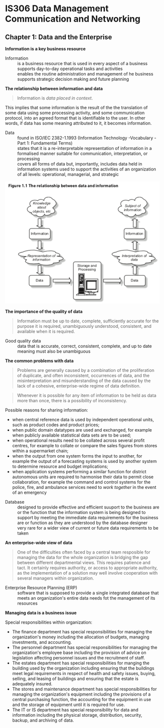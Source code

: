 # IS306 Data Management Communication and Networking

Chapter 1: Data and the Enterprise
-----------------------------------------

**Information is a key business resource**

<dl>
    <dt>Information</dt>
    <dd>is a business resource that is used in every aspect of a business</dd>
    <dd>supports day-to-day operational tasks and activities</dd>
    <dd>enables the routine administration and management of he business</dd>
    <dd>supports strategic decision making and future planning</dd>
</dl>

**The relationship between information and data**

> Information is *data placed in context*.

This implies that some information is the result of the the translation of some data using some processing activity, and some communication protocol, into an agreed format that is identifiable to the user. In other words, if data has some meaning attributed to it, it becomes information.

<dl>
    <dt>Data</dt>
    <dd>found in ISO/IEC 2382-1.1993 (Information Technology -Vocabulary - Part 1: Fundamental Terms)</dd>
    <dd>states that it is a re-interpretable representation of information in a formalised manner suitable for communication, interpretation, or processing</dd>
    <dd>covers all forms of data but, importantly, includes data held in information systems used to support the activities of an organization of all levels: operational, managerial, and strategic</dd>
</dl>

![Figure 1.1 The relationship between data and information](https://github.com/maryoohhh/IS306/blob/master/Screen%20Shot%202020-04-05%20at%204.17.09%20PM.png)

**The importance of the quality of data**

>Information must be up to date, complete, sufficiently accurate for the purpose it is required, unambiguously understood, consistent, and available when it is required.

<dl>
    <dt>Good quality data</dt>
    <dd>data that is accurate, correct, consistent, complete, and up to date</dd>
    <dd>meaning must also be unambiguous</dd>
</dl>

**The common problems with data**

>Problems are generally caused by a combination of the proliferation of duplicate, and often inconsistent, occurrences of data, and the misinterpretation and misunderstanding of the data caused by the lack of a cohesive, enterprise-wide regime of data definition.

>Whenever it is possible for any item of information to be held as data more than once, there is a possibility of inconsistency.

Possible reasons for sharing information:
* when central reference data is used by independent operational units, such as product codes and product prices;
* when public domain datatypes are used and exchanged, for example when publicly available statistical data sets are to be used;
* when operational results need to be collated across several profit centres, for example to collate or compare the sales figures from stores within a supermarket chain;
* when the output from one system forms the input to another, for example the output of a forecasting systems is used by another system to determine resource and budget implications;
* when application systems performing a similar function for district autonomous units are required to harmonise their data to permit close collaboration, for example the command and control systems for the police, fire, and ambulance services need to *work together* in the event of an emergency

<dl>
    <dt>Database</dt>
    <dd>designed to provide effective and efficient suuport to the business are or the function that the information system is being designed to support by meeting the immediate data requirements for the business are or function as they are understood by the database designer</dd>
    <dd>very rare for a wider view of current or future data requirements to be taken</dd>
</dl>

**An enterprise-wide view of data**

> One of the difficulties often faced by a central team resposible for managing the data for the whole organization is bridging the gap between different departmental views. This requires patience and tact. It certainly requires authority, or access to appropriate authority, as the implementation of a solution may well involve cooperation with several managers within organization.

<dl>
    <dt>Enterprise Resource Planning (ERP)</dt>
    <dd>software that is supposed to provide a single integrated database that meets an organization's entire data needs fot the management of its resources</dd>
</dl>

**Managing data is a business issue**

Special responsibilities within organization:
* The finance department has special responsibilities for managing the organization's money including the allocation of budgets, managing investments, and accounting.
* The personnel department has special responsibilities for managing the organization's employee base including the provision of advice on legislation affecting personnel issues and the recruitment of staff.
* The estates department has special responsibilities for manging the building used by the organization including ensuring that the buildings meet legal requirements in respect of health and safety issues, buying, selling, and leasing of buildings and ensuring that the estate is adequately insured.
* The stores and maintenance department has special responsibilities for managing the organization's equipment including the provisions of a central purchasing function, the accounting for the equipment in use and the storage of equipment until it is required for use.
* The IT or IS department has special responsibility for data and information including the physical storage, distribution, security, backup, and archiving of data.